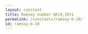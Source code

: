 ```yaml
---
layout: constant
title: Ramsey number $R(6,10)$
permalink: /constants/ramsey-6-10/
id: ramsey-6-10
---
```

